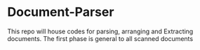# Document-Parser
This repo will house codes for parsing, arranging and Extracting documents. The first phase is general to all scanned documents
